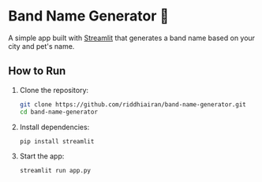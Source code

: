 # Band Name Generator 🎸

A simple app built with [Streamlit](https://streamlit.io/) that generates a band name based on your city and pet's name.

## How to Run

1. Clone the repository:

   ```bash
   git clone https://github.com/riddhiairan/band-name-generator.git
   cd band-name-generator
   ```

2. Install dependencies:

   ```bash
   pip install streamlit
   ```

3. Start the app:

   ```bash
   streamlit run app.py
   ```

